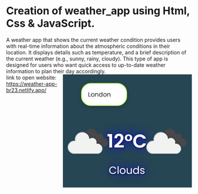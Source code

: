 # Creation of weather_app using Html, Css & JavaScript.
A weather app that shows the current weather condition provides users with real-time information about the atmospheric conditions in their location. It displays details such as temperature, and a brief description of the current weather (e.g., sunny, rainy, cloudy). This type of app is designed for users who want quick access to up-to-date weather information to plan their day accordingly.
<img align="right" alt="Weather-app" width="350px" src="/image/weather.jpg"><br>
link to open website: 
https://weather-app-br23.netlify.app/